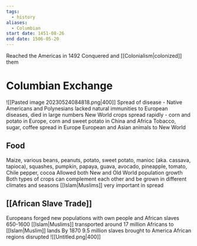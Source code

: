 ```yaml
---
tags:
  - history
aliases:
  - Columbian
start date: 1451-08-26
end date: 1506-05-20
---
```

Reached the Americas in 1492
Conquered and [[Colonialism|colonized]] them
# Columbian Exchange
![[Pasted image 20230524084818.png|400]]
Spread of disease - Native Americans and Polynesians lacked natural immunities to European diseases, died in large numbers
New World crops spread rapidly - corn and potato in Europe, corn and sweet potato in China and Africa
Tobacco, sugar, coffee spread in Europe
European and Asian animals to New World
## Food
Maize, various beans, peanuts, potato, sweet potato, manioc (aka. cassava, tapioca), squashes, pumpkin, papaya, guava, avocado, pineapple, tomato, Chile pepper, cocoa
Allowed both New and Old World population growth
Both types of crops can complement each other and be grown in different climates and seasons
[[Islam|Muslims]] very important in spread
## [[African Slave Trade]]
Europeans forged new populations with own people and African slaves
650-1600 [[Islam|Muslims]] transported around 17 million Africans to [[Islam|Muslim]] lands
By 1870 9.5 million slaves brought to America
African regions disrupted
![[Untitled.png|400]]
